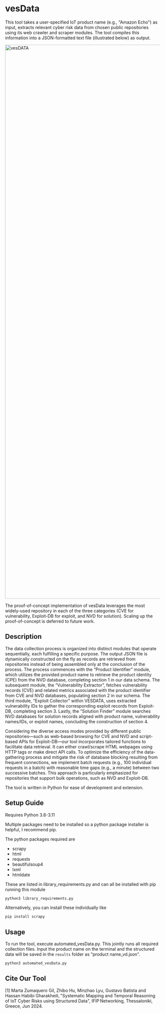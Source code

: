 # vesData 

This tool takes a user-specified IoT product name (e.g., "Amazon Echo") as input, extracts relevant cyber risk data from chosen public repositories using its web crawler and scraper modules. The tool compiles this information into a JSON-formatted text file (illustrated below) as output.

<img width="1805" alt="vesDATA" src="https://github.com/martazg01/vesData/assets/11307175/366403ca-93da-49ed-b733-e0780ba76d4c">

The proof-of-concept implementation of vesData leverages the most widely-used repository in each of the three categories (CVE for vulnerability, Exploit-DB for exploit, and NVD for solution). Scaling up the proof-of-concept is deferred to future work.

## Description
The data collection process is organized into distinct modules that operate sequentially, each fulfilling a specific purpose. The output JSON file is dynamically constructed on the fly as records are retrieved from repositories instead of being assembled only at the conclusion of the process. The process commences with the “Product Identifier” module, which utilizes the provided product name to retrieve the product identity (CPE) from the NVD database, completing section 1 in our data schema. The subsequent module, the “Vulnerability Extractor”, fetches vulnerability records (CVE) and related metrics associated with the product identifier from CVE and NVD databases, populating section 2 in our schema. The third module, “Exploit Collector” within VESDATA, uses extracted vulnerability IDs to gather the corresponding exploit
records from Exploit-DB, completing section 3. Lastly, the “Solution Finder” module searches NVD databases for solution records aligned with product name, vulnerability names/IDs, or exploit names, concluding the construction of section 4.

Considering the diverse access modes provided by different public repositories—such as web-based browsing for CVE and NVD and script-based APIs for Exploit-DB—our tool incorporates tailored functions to facilitate data retrieval. It can either crawl/scrape HTML webpages using HTTP tags or make direct
API calls. To optimize the efficiency of the data-gathering process and mitigate the risk of database blocking resulting from frequent connections, we implement batch requests (e.g., 100 individual requests in a batch) with reasonable time gaps (e.g., a minute) between two successive batches. This approach
is particularly emphasized for repositories that support bulk operations, such as NVD and Exploit-DB.

The tool is written in Python for ease of development and extension.


## Setup Guide
Requires Python 3.8-3.11

Multiple packages need to be installed so a python package installer is helpful, I recommend pip.

The python packages required are
- scrapy
- html
- requests
- beautifulsoup4
- lxml
- htmldate

These are listed in library_requirements.py and can all be installed with pip running this module
  ```bash
python3 library_requirements.py
```
Alternatively, you can install these individually like
```bash
pip install scrapy
```


## Usage
To run the tool, execute automated_vesData.py. This jointly runs all required collection files. Input the product name on the terminal and the structured data will be saved in the `results` folder as "product name_vd.json".

```bash
python3 automated_vesData.py
```


## Cite Our Tool
<a id="1">[1]</a> 
Marta Zumaquero Gil, Zhibo Hu, Minzhao Lyu, Gustavo Batista and Hassan Habibi Gharakheili, "Systematic Mapping and Temporal Reasoning of IoT Cyber Risks using Structured Data", IFIP Networking, Thessaloniki, Greece, Jun 2024. 
